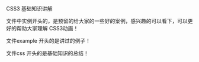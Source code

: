 CSS3 基础知识讲解

文件中实例开头的，是预留的给大家的一些好的案例，感兴趣的可以看下，可以更好的帮助大家理解
CSS3动画！

文件example 开头的是讲过的例子！

文件css 开头的是基础知识的总结！
